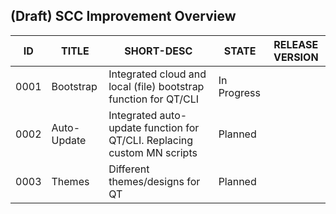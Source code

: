 ﻿## (Draft) SCC Improvement Overview

|ID|TITLE|SHORT-DESC|STATE|RELEASE VERSION
|--|--|--|--|--|
|0001|Bootstrap|Integrated cloud and local (file) bootstrap function for QT/CLI|In Progress
|0002|Auto-Update|Integrated auto-update function for QT/CLI. Replacing custom MN scripts|Planned
|0003|Themes|Different themes/designs for QT|Planned

